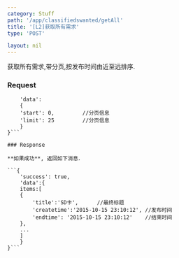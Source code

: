 ```yaml
---
category: Stuff
path: '/app/classifiedswanted/getAll'
title: '[L2]获取所有需求'
type: 'POST'

layout: nil
---
```


获取所有需求,带分页,按发布时间由近至远排序.

### Request


```{
    'data':
	{
	'start': 0,			//分页信息
	'limit': 25			//分页信息
  	}
}```

### Response

**如果成功**, 返回如下消息．

```{
    'success': true,
    'data':{
	items:[
	{
		'title':'SD卡',		//最终标题
	    'createtime':'2015-10-15 23:10:12', //发布时间
	    'endtime': '2015-10-15 23:10:12'	//结束时间
	},
	...
	]
    }
}```
